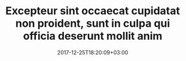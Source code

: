 ---
title: "Excepteur sint occaecat cupidatat non proident, sunt in culpa qui officia deserunt mollit anim"
text: ""
date: 2017-12-25T18:20:09+03:00
draft: true
---